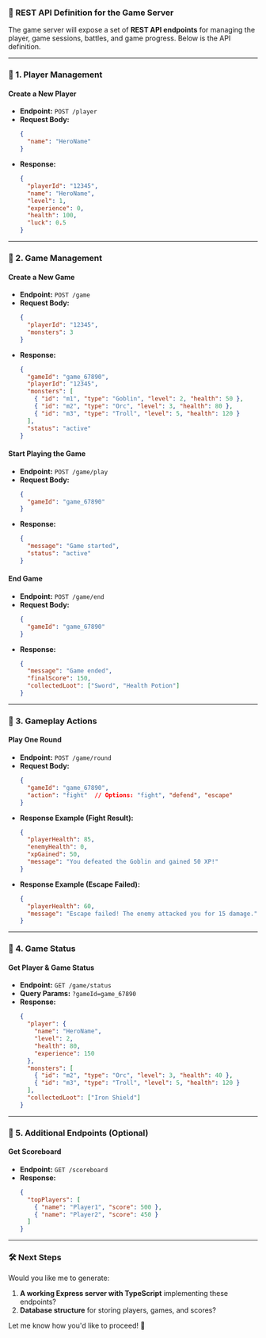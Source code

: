 ### **📌 REST API Definition for the Game Server**  

The game server will expose a set of **REST API endpoints** for managing the player, game sessions, battles, and game progress. Below is the API definition.

---

### **📍 1. Player Management**
#### **Create a New Player**
- **Endpoint:** `POST /player`
- **Request Body:**
  ```json
  {
    "name": "HeroName"
  }
  ```
- **Response:**
  ```json
  {
    "playerId": "12345",
    "name": "HeroName",
    "level": 1,
    "experience": 0,
    "health": 100,
    "luck": 0.5
  }
  ```

---

### **📍 2. Game Management**
#### **Create a New Game**
- **Endpoint:** `POST /game`
- **Request Body:**
  ```json
  {
    "playerId": "12345",
    "monsters": 3
  }
  ```
- **Response:**
  ```json
  {
    "gameId": "game_67890",
    "playerId": "12345",
    "monsters": [
      { "id": "m1", "type": "Goblin", "level": 2, "health": 50 },
      { "id": "m2", "type": "Orc", "level": 3, "health": 80 },
      { "id": "m3", "type": "Troll", "level": 5, "health": 120 }
    ],
    "status": "active"
  }
  ```

#### **Start Playing the Game**
- **Endpoint:** `POST /game/play`
- **Request Body:**
  ```json
  {
    "gameId": "game_67890"
  }
  ```
- **Response:**
  ```json
  {
    "message": "Game started",
    "status": "active"
  }
  ```

#### **End Game**
- **Endpoint:** `POST /game/end`
- **Request Body:**
  ```json
  {
    "gameId": "game_67890"
  }
  ```
- **Response:**
  ```json
  {
    "message": "Game ended",
    "finalScore": 150,
    "collectedLoot": ["Sword", "Health Potion"]
  }
  ```

---

### **📍 3. Gameplay Actions**
#### **Play One Round**
- **Endpoint:** `POST /game/round`
- **Request Body:**
  ```json
  {
    "gameId": "game_67890",
    "action": "fight"  // Options: "fight", "defend", "escape"
  }
  ```
- **Response Example (Fight Result):**
  ```json
  {
    "playerHealth": 85,
    "enemyHealth": 0,
    "xpGained": 50,
    "message": "You defeated the Goblin and gained 50 XP!"
  }
  ```
- **Response Example (Escape Failed):**
  ```json
  {
    "playerHealth": 60,
    "message": "Escape failed! The enemy attacked you for 15 damage."
  }
  ```

---

### **📍 4. Game Status**
#### **Get Player & Game Status**
- **Endpoint:** `GET /game/status`
- **Query Params:** `?gameId=game_67890`
- **Response:**
  ```json
  {
    "player": {
      "name": "HeroName",
      "level": 2,
      "health": 80,
      "experience": 150
    },
    "monsters": [
      { "id": "m2", "type": "Orc", "level": 3, "health": 40 },
      { "id": "m3", "type": "Troll", "level": 5, "health": 120 }
    ],
    "collectedLoot": ["Iron Shield"]
  }
  ```

---

### **📍 5. Additional Endpoints (Optional)**
#### **Get Scoreboard**
- **Endpoint:** `GET /scoreboard`
- **Response:**
  ```json
  {
    "topPlayers": [
      { "name": "Player1", "score": 500 },
      { "name": "Player2", "score": 450 }
    ]
  }
  ```

---

### **🛠 Next Steps**
Would you like me to generate:
1. **A working Express server with TypeScript** implementing these endpoints?  
2. **Database structure** for storing players, games, and scores?  

Let me know how you'd like to proceed! 🚀